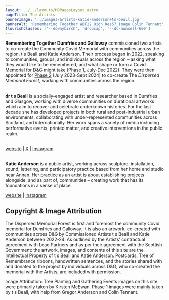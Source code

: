 ```yaml
---
layout: ../../layouts/MDPagesLayout.astro
pageTitle: The Artists
bannerImage: '../images/artists-katie-anderson+ts-beall.jpg'
bannerAlt: 'Remembering Together WBF22 High Res57_Image Colin Tennant'
flourishClasses: ['--downybirch', 'dropcap', '--dc-munsell-600']
---
```


__Remembering Together Dumfries and Galloway__ commissioned two artists to co-create the Community Covid Memorial with communities across the region, t s Beall and Katie Anderson. Their process began in 2022, speaking to communities, groups, and individuals across the region –  asking what they would like to be remembered, and what shape or form a Covid Memorial for D&G might take (<a href="../../about/phase-1">Phase 1</a>, July-Dec 2022). They were then appointed for <a href="../../about/phase-2">Phase 2</a> (July 2023-Sept 2024) to co-create The _Dispersed Memorial Forest_, working with communities across the region.
<br><br>

__dr t s Beall__ is a socially-engaged artist and researcher based in Dumfries and Glasgow, working with diverse communities on durational artworks which aim to recover and celebrate underknown histories. For the last decade she has developed projects in both rural and post-industrial urban environments, collaborating with under-represented communities across Scotland, and internationally. Her work spans a variety of media including performative events, printed matter, and creative interventions in the public realm.
<br><br>

<a href="https://stillstatic.tv/" target="_blank">website</a> | <a href="https://x.com/tsBeall" target="_blank">X</a> |  <a href="https://www.instagram.com/tsbeall/" target="_blank">Instagram</a>
<br><br>

__Katie Anderson__ is a public artist, working across sculpture, installation, sound, lettering, and participatory practice based from her home and studio near Annan. Her practice as an artist is about establishing projects alongside, and as part of, communities – creating work that has its foundations in a sense of place.

<a href="https://katiejanderson.com/" target="_blank">website</a> | <a href="https://www.instagram.com/katie_j_and/" target="_blank">Instagram</a>

## Copyright & Image Attribution

The Dispersed Memorial Forest is first and foremost the community Covid memorial for Dumfries and Galloway. It is also an artwork, co-created with communities across D&G by Commissioned Artists t s Beall and Katie Anderson between 2022-24. As outlined by the Artists’ contractual agreement with Lead Partners and as per their agreement with the Scottish Government: the artwork, images, and contents of this site are the Intellectual Property of t s Beall and Katie Anderson. Postcards, Tree of Remembrance ribbons, handwritten sentences, and the stories shared with and donated to the project by individuals across D&G, who co-created the memorial with the Artists, are included with permission.

Image Attribution: Tree Planting and Gathering Events images on this site were primarily taken by Kirsten McEwan. Phase 1 images were mainly taken by t s Beall, with help from Gregor Anderson and Colin Tennant.
